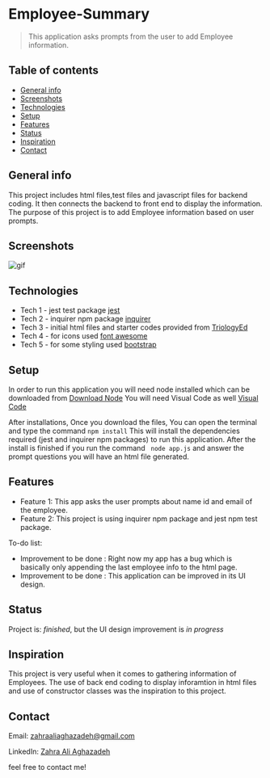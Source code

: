 # Employee-Summary
> This application asks prompts from the user to add Employee information.

## Table of contents
* [General info](#general-info)
* [Screenshots](#screenshots)
* [Technologies](#technologies)
* [Setup](#setup)
* [Features](#features)
* [Status](#status)
* [Inspiration](#inspiration)
* [Contact](#contact)

## General info
This project includes html files,test files and javascript files for backend coding. It then connects the backend to front end to display the information. The purpose of this project is to add Employee information based on user prompts.


## Screenshots
![gif](Assets/gif1.gif)

## Technologies
* Tech 1 - jest test package [jest](https://www.npmjs.com/package/jest)
* Tech 2 - inquirer npm package [inquirer](https://www.npmjs.com/package/inquirer)
* Tech 3 - initial html files and starter codes provided from [TriologyEd](https://www.trilogyed.com/)
* Tech 4 - for icons used [font awesome](https://fontawesome.com/)
* Tech 5 - for some styling used [bootstrap](https://getbootstrap.com/)

## Setup
In order to run this application you will need node installed which can be downloaded from [Download Node](https://nodejs.org/en/download/) You will need Visual Code as well [Visual Code](https://code.visualstudio.com/)

After installations, Once you download the files, You can open the terminal and type the command ``` npm install ``` This will install the dependencies required (jest and inquirer npm packages) to run this application. After the install is finished if you run the command ``` node app.js``` and answer the prompt questions you will have an html file generated.



## Features
* Feature 1: This app asks the user prompts about name id and email of the employee.
* Feature 2: This project is using inquirer npm package and jest npm test package.


To-do list:
* Improvement to be done : Right now my app has a bug which is basically only appending the last employee info to the html page.
* Improvement to be done : This application can be improved in its UI design.



## Status
Project is: _finished_, but the UI design improvement is _in progress_

## Inspiration
This project is very useful when it comes to gathering information of Employees. The use of back end coding to display inforamtion in html files and use of constructor classes was the inspiration to this project.

## Contact
Email: zahraaliaghazadeh@gmail.com

LinkedIn: [Zahra Ali Aghazadeh](https://www.linkedin.com/in/zahraaliaghazadeh)

feel free to contact me!
